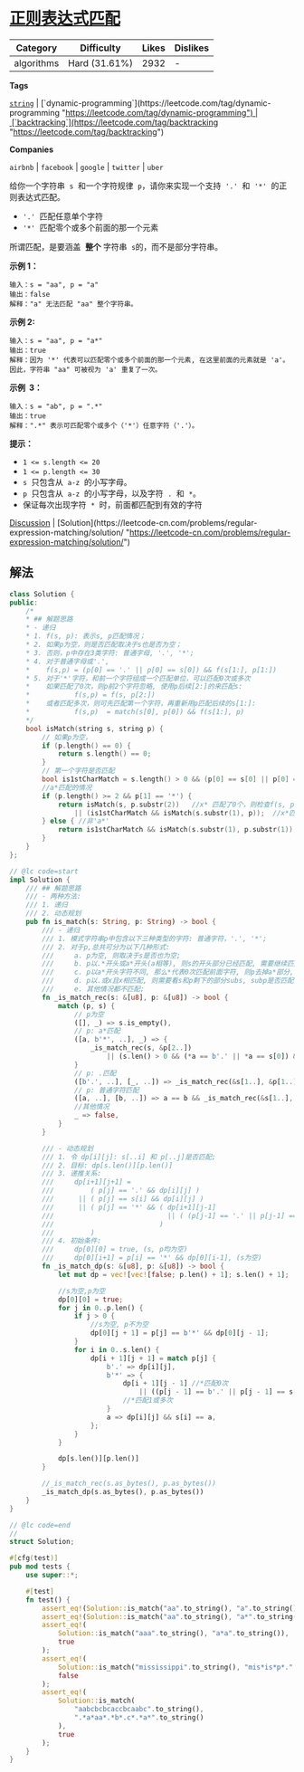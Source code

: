 # [正则表达式匹配](https://leetcode-cn.com/problems/regular-expression-matching/description/ "https://leetcode-cn.com/problems/regular-expression-matching/description/")

| Category   | Difficulty    | Likes | Dislikes |
| ---------- | ------------- | ----- | -------- |
| algorithms | Hard (31.61%) | 2932  | -        |

**Tags**

[`string`](https://leetcode.com/tag/string "https://leetcode.com/tag/string") | [`dynamic-programming`](https://leetcode.com/tag/dynamic-programming "https://leetcode.com/tag/dynamic-programming") | [`backtracking`](https://leetcode.com/tag/backtracking "https://leetcode.com/tag/backtracking")

**Companies**

`airbnb` | `facebook` | `google` | `twitter` | `uber`

给你一个字符串  `s`  和一个字符规律  `p`，请你来实现一个支持  `'.'`  和  `'*'`  的正则表达式匹配。

- `'.'`  匹配任意单个字符
- `'*'`  匹配零个或多个前面的那一个元素

所谓匹配，是要涵盖  **整个** 字符串  `s`的，而不是部分字符串。

**示例 1：**

```
输入：s = "aa", p = "a"
输出：false
解释："a" 无法匹配 "aa" 整个字符串。
```

**示例 2:**

```
输入：s = "aa", p = "a*"
输出：true
解释：因为 '*' 代表可以匹配零个或多个前面的那一个元素, 在这里前面的元素就是 'a'。因此，字符串 "aa" 可被视为 'a' 重复了一次。
```

**示例  3：**

```
输入：s = "ab", p = ".*"
输出：true
解释：".*" 表示可匹配零个或多个（'*'）任意字符（'.'）。
```

**提示：**

- `1 <= s.length <= 20`
- `1 <= p.length <= 30`
- `s`  只包含从  `a-z`  的小写字母。
- `p`  只包含从  `a-z`  的小写字母，以及字符  `.`  和  `*`。
- 保证每次出现字符  `*`  时，前面都匹配到有效的字符

[Discussion](https://leetcode-cn.com/problems/regular-expression-matching/comments/ "https://leetcode-cn.com/problems/regular-expression-matching/comments/") | [Solution](https://leetcode-cn.com/problems/regular-expression-matching/solution/ "https://leetcode-cn.com/problems/regular-expression-matching/solution/")

## 解法

```cpp
class Solution {
public:
    /*
    * ## 解题思路
    * - 递归
    * 1. f(s, p): 表示s, p匹配情况；
    * 2. 如果p为空，则是否匹配取决于s也是否为空；
    * 3. 否则，p中存在3类字符: 普通字母, '.', '*';
    * 4. 对于普通字母或'.',
    *    f(s,p) = (p[0] == '.' || p[0] == s[0]) && f(s[1:], p[1:])
    * 5. 对于'*'字符，和前一个字符组成一个匹配单位，可以匹配0次或多次
    *    如果匹配了0次，则p前2个字符忽略, 使用p后续[2:]的来匹配s:
    *           f(s,p) = f(s, p[2:])
    *    或者匹配多次，则可先匹配第一个字符，再重新用p匹配后续的s[1:]:
    *           f(s,p)  = match(s[0], p[0]) && f(s[1:], p)
    */
    bool isMatch(string s, string p) {
        // 如果p为空，
        if (p.length() == 0) {
            return s.length() == 0;
        }
        // 第一个字符是否匹配
        bool is1stCharMatch = s.length() > 0 && (p[0] == s[0] || p[0] == '.');
        //a*匹配的情况
        if (p.length() >= 2 && p[1] == '*') {
            return isMatch(s, p.substr(2))   //x* 匹配了0个，则检查f(s, p[2:])
                || (is1stCharMatch && isMatch(s.substr(1), p));  //x*匹配多个，拆分为1个和
        } else { //非'a*'
            return is1stCharMatch && isMatch(s.substr(1), p.substr(1));
        }
    }
};
```

```rust
// @lc code=start
impl Solution {
    /// ## 解题思路
    /// - 两种方法:
    /// 1. 递归
    /// 2. 动态规划
    pub fn is_match(s: String, p: String) -> bool {
        /// - 递归
        /// 1. 模式字符串p中包含以下三种类型的字符: 普通字符，'.', '*';
        /// 2. 对于p,总共可分为以下几种形式:
        ///     a. p为空, 则取决于s是否也为空;
        ///     b. p以.*开头或a*开头(a相等), 则s的开头部分已经匹配, 需要继续匹配s除开首字符后部分和p是否匹配;
        ///     c. p以a*开头字符不同, 那么*代表0次匹配前面字符, 则p去掉a*部分, 剩下部分和s继续匹配；
        ///     d. p以.或x且x相匹配, 则需要看s和p剩下的部分subs, subp是否匹配;
        ///     e. 其他情况都不匹配;
        fn _is_match_rec(s: &[u8], p: &[u8]) -> bool {
            match (p, s) {
                // p为空
                ([], _) => s.is_empty(),
                // p: a*匹配
                ([a, b'*', ..], _) => {
                    _is_match_rec(s, &p[2..])
                        || (s.len() > 0 && (*a == b'.' || *a == s[0]) && _is_match_rec(&s[1..], p))
                }
                // p: .匹配
                ([b'.', ..], [_, ..]) => _is_match_rec(&s[1..], &p[1..]),
                // p: 普通字符匹配
                ([a, ..], [b, ..]) => a == b && _is_match_rec(&s[1..], &p[1..]),
                //其他情况
                _ => false,
            }
        }

        /// - 动态规划
        /// 1. 令 dp[i][j]: s[..i] 和 p[..j]是否匹配;
        /// 2. 目标: dp[s.len()][p.len()]
        /// 3. 递推关系:
        ///     dp[i+1][j+1] =
        ///         ( p[j] == '.' && dp[i][j] )
        ///      || ( p[j] == s[i] && dp[i][j] )
        ///      || ( p[j] == '*' && ( dp[i+1][j-1]
        ///                            || ( (p[j-1] == '.' || p[j-1] == s[i]) && dp[i][j+1] )
        ///                          )
        ///         )
        /// 4. 初始条件:
        ///     dp[0][0] = true, (s, p均为空)
        ///     dp[0][i+1] = p[i] == '*' && dp[0][i-1], (s为空)
        fn _is_match_dp(s: &[u8], p: &[u8]) -> bool {
            let mut dp = vec![vec![false; p.len() + 1]; s.len() + 1];

            //s为空,p为空
            dp[0][0] = true;
            for j in 0..p.len() {
                if j > 0 {
                    //s为空, p不为空
                    dp[0][j + 1] = p[j] == b'*' && dp[0][j - 1];
                }
                for i in 0..s.len() {
                    dp[i + 1][j + 1] = match p[j] {
                        b'.' => dp[i][j],
                        b'*' => {
                            dp[i + 1][j - 1] //*匹配0次
                                || ((p[j - 1] == b'.' || p[j - 1] == s[i]) && dp[i][j + 1])
                            //*匹配1或多次
                        }
                        a => dp[i][j] && s[i] == a,
                    };
                }
            }

            dp[s.len()][p.len()]
        }

        //_is_match_rec(s.as_bytes(), p.as_bytes())
        _is_match_dp(s.as_bytes(), p.as_bytes())
    }
}

// @lc code=end
//
struct Solution;

#[cfg(test)]
pub mod tests {
    use super::*;

    #[test]
    fn test() {
        assert_eq!(Solution::is_match("aa".to_string(), "a".to_string()), false);
        assert_eq!(Solution::is_match("aa".to_string(), "a*".to_string()), true);
        assert_eq!(
            Solution::is_match("aaa".to_string(), "a*a".to_string()),
            true
        );
        assert_eq!(
            Solution::is_match("mississippi".to_string(), "mis*is*p*.".to_string()),
            false
        );
        assert_eq!(
            Solution::is_match(
                "aabcbcbcaccbcaabc".to_string(),
                ".*a*aa*.*b*.c*.*a*".to_string()
            ),
            true
        );
    }
}
```
